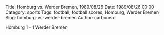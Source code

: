 Title: Homburg vs. Werder Bremen, 1989/08/26
Date: 1989/08/26 00:00
Category: sports
Tags: football, football scores, Homburg, Werder Bremen
Slug: homburg-vs-werder-bremen
Author: carbonero


Homburg 1 - 1 Werder Bremen
